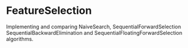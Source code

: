 # FeatureSelection
Implementing and comparing NaiveSearch, SequentialForwardSelection
SequentialBackwardElimination and SequentialFloatingForwardSelection algorithms.
